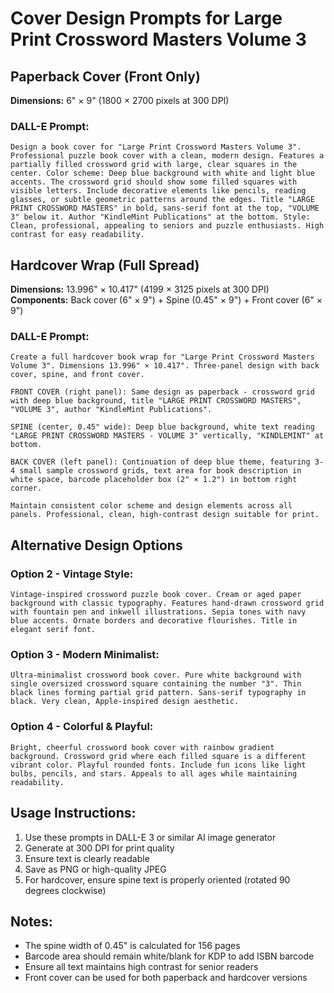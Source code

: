 # Cover Design Prompts for Large Print Crossword Masters Volume 3

## Paperback Cover (Front Only)
**Dimensions:** 6" × 9" (1800 × 2700 pixels at 300 DPI)

### DALL-E Prompt:
```
Design a book cover for "Large Print Crossword Masters Volume 3". Professional puzzle book cover with a clean, modern design. Features a partially filled crossword grid with large, clear squares in the center. Color scheme: Deep blue background with white and light blue accents. The crossword grid should show some filled squares with visible letters. Include decorative elements like pencils, reading glasses, or subtle geometric patterns around the edges. Title "LARGE PRINT CROSSWORD MASTERS" in bold, sans-serif font at the top, "VOLUME 3" below it. Author "KindleMint Publications" at the bottom. Style: Clean, professional, appealing to seniors and puzzle enthusiasts. High contrast for easy readability.
```

## Hardcover Wrap (Full Spread)
**Dimensions:** 13.996" × 10.417" (4199 × 3125 pixels at 300 DPI)
**Components:** Back cover (6" × 9") + Spine (0.45" × 9") + Front cover (6" × 9")

### DALL-E Prompt:
```
Create a full hardcover book wrap for "Large Print Crossword Masters Volume 3". Dimensions 13.996" × 10.417". Three-panel design with back cover, spine, and front cover.

FRONT COVER (right panel): Same design as paperback - crossword grid with deep blue background, title "LARGE PRINT CROSSWORD MASTERS", "VOLUME 3", author "KindleMint Publications".

SPINE (center, 0.45" wide): Deep blue background, white text reading "LARGE PRINT CROSSWORD MASTERS - VOLUME 3" vertically, "KINDLEMINT" at bottom.

BACK COVER (left panel): Continuation of deep blue theme, featuring 3-4 small sample crossword grids, text area for book description in white space, barcode placeholder box (2" × 1.2") in bottom right corner.

Maintain consistent color scheme and design elements across all panels. Professional, clean, high-contrast design suitable for print.
```

## Alternative Design Options

### Option 2 - Vintage Style:
```
Vintage-inspired crossword puzzle book cover. Cream or aged paper background with classic typography. Features hand-drawn crossword grid with fountain pen and inkwell illustrations. Sepia tones with navy blue accents. Ornate borders and decorative flourishes. Title in elegant serif font.
```

### Option 3 - Modern Minimalist:
```
Ultra-minimalist crossword book cover. Pure white background with single oversized crossword square containing the number "3". Thin black lines forming partial grid pattern. Sans-serif typography in black. Very clean, Apple-inspired design aesthetic.
```

### Option 4 - Colorful & Playful:
```
Bright, cheerful crossword book cover with rainbow gradient background. Crossword grid where each filled square is a different vibrant color. Playful rounded fonts. Include fun icons like light bulbs, pencils, and stars. Appeals to all ages while maintaining readability.
```

## Usage Instructions:
1. Use these prompts in DALL-E 3 or similar AI image generator
2. Generate at 300 DPI for print quality
3. Ensure text is clearly readable
4. Save as PNG or high-quality JPEG
5. For hardcover, ensure spine text is properly oriented (rotated 90 degrees clockwise)

## Notes:
- The spine width of 0.45" is calculated for 156 pages
- Barcode area should remain white/blank for KDP to add ISBN barcode
- Ensure all text maintains high contrast for senior readers
- Front cover can be used for both paperback and hardcover versions
